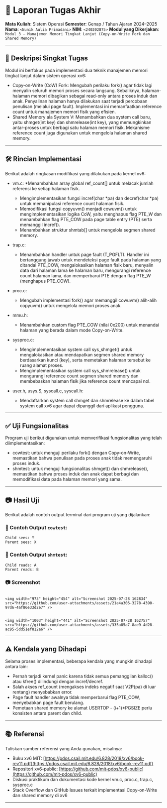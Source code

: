 # 📝 Laporan Tugas Akhir

**Mata Kuliah**: Sistem Operasi
**Semester**: Genap / Tahun Ajaran 2024–2025
**Nama**: `<Nunik Aulia Primadani>`
**NIM**: `<240202875>`
**Modul yang Dikerjakan**:
`Modul 3 – Manajemen Memori Tingkat Lanjut (Copy-on-Write Fork dan Shared Memory)`

---

## 📌 Deskripsi Singkat Tugas

Modul ini berfokus pada implementasi dua teknik manajemen memori tingkat lanjut dalam sistem operasi xv6:
* Copy-on-Write (CoW) Fork: Mengubah perilaku fork() agar tidak lagi menyalin seluruh memori proses secara langsung. Sebaliknya, halaman-halaman memori dibagikan sebagai read-only antara proses induk dan anak. Penyalinan halaman hanya dilakukan saat terjadi percobaan penulisan (melalui page fault). Implementasi ini memanfaatkan reference count untuk manajemen memori fisik yang efisien.
* Shared Memory ala System V: Menambahkan dua system call baru, yaitu shmget(int key) dan shmrelease(int key), yang memungkinkan antar-proses untuk berbagi satu halaman memori fisik. Mekanisme reference count juga digunakan untuk mengelola halaman shared memory.

---

## 🛠️ Rincian Implementasi

Berikut adalah ringkasan modifikasi yang dilakukan pada kernel xv6:

* vm.c:
    *Menambahkan array global ref_count[] untuk melacak jumlah referensi ke setiap halaman fisik.
    * Mengimplementasikan fungsi incref(char *pa) dan decref(char *pa) untuk memanipulasi reference count halaman fisik.
    * Memodifikasi fungsi copyuvm() menjadi cowuvm() untuk mengimplementasikan logika CoW, yaitu menghapus flag PTE_W dan menambahkan flag PTE_COW pada page table entry (PTE) serta memanggil incref().
    * Menambahkan struktur shmtab[] untuk mengelola segmen shared memory.

* trap.c:
    * Menambahkan handler untuk page fault (T_PGFLT). Handler ini bertanggung jawab untuk mendeteksi page fault pada halaman yang ditandai PTE_COW, mengalokasikan halaman fisik baru, menyalin data dari halaman lama ke halaman baru, mengurangi reference count halaman lama, dan memperbarui PTE dengan flag PTE_W (menghapus PTE_COW).

* proc.c:
    * Mengubah implementasi fork() agar memanggil cowuvm() alih-alih copyuvm() untuk mengelola memori proses anak.

* mmu.h:
    * Menambahkan custom flag PTE_COW (nilai 0x200) untuk menandai halaman yang berada dalam mode Copy-on-Write.

* sysproc.c:
    * Mengimplementasikan system call sys_shmget() untuk mengalokasikan atau mendapatkan segmen shared memory berdasarkan kunci (key), serta memetakan halaman tersebut ke ruang alamat proses.
    * Mengimplementasikan system call sys_shmrelease() untuk mengurangi reference count segmen shared memory dan membebaskan halaman fisik jika reference count mencapai nol.

* user.h, usys.S, syscall.c, syscall.h:
    * Mendaftarkan system call shmget dan shmrelease ke dalam tabel system call xv6 agar dapat dipanggil dari aplikasi pengguna.

---

## ✅ Uji Fungsionalitas

Program uji berikut digunakan untuk memverifikasi fungsionalitas yang telah diimplementasikan:
* cowtest: untuk menguji perilaku fork() dengan Copy-on-Write, memastikan bahwa penulisan pada proses anak tidak memengaruhi proses induk.
* shmtest: untuk menguji fungsionalitas shmget() dan shmrelease(), memastikan bahwa proses induk dan anak dapat berbagi dan memodifikasi data pada halaman memori yang sama.

---

## 📷 Hasil Uji

Berikut adalah contoh output terminal dari program uji yang dijalankan:

### 📍 Contoh Output `cowtest`:

```
Child sees: Y
Parent sees: X
```

### 📍 Contoh Output `shmtest`:

```
Child reads: A
Parent reads: B
```

### 📷 Screenshot
```

<img width="973" height="454" alt="Screenshot 2025-07-28 162834" src="https://github.com/user-attachments/assets/21e4a306-3278-4390-97d6-4af86e33d2e7" />


<img width="1003" height="441" alt="Screenshot 2025-07-28 162757" src="https://github.com/user-attachments/assets/335a85a7-8ae9-4d28-ac95-5dd51ef812a6" />

```

---

## ⚠️ Kendala yang Dihadapi

Selama proses implementasi, beberapa kendala yang mungkin dihadapi antara lain:
* Pernah terjadi kernel panic karena tidak semua pemanggilan kalloc() atau kfree() dilindungi dengan incref/decref.
* Salah akses ref_count (mengakses indeks negatif saat V2P(pa) di luar rentang) menyebabkan error.
* Page fault handler awalnya tidak memperbarui flag PTE_COW, menyebabkan page fault berulang.
* Pemetaan shared memory ke alamat USERTOP - (i+1)*PGSIZE perlu konsisten antara parent dan child.

---

## 📚 Referensi

Tuliskan sumber referensi yang Anda gunakan, misalnya:

* Buku xv6 MIT: [https://pdos.csail.mit.edu/6.828/2018/xv6/book-rev11.pdf](https://pdos.csail.mit.edu/6.828/2018/xv6/book-rev11.pdf)
* Repositori xv6-public: [https://github.com/mit-pdos/xv6-public](https://github.com/mit-pdos/xv6-public)
* Diskusi praktikum dan dokumentasi kode kernel vm.c, proc.c, trap.c, sysproc.c
* Stack Overflow dan GitHub Issues terkait implementasi Copy-on-Write dan shared memory di xv6

---

